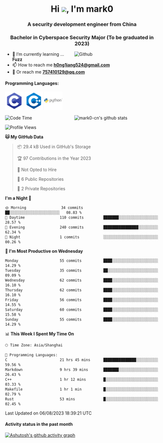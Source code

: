 <h1 align="center">Hi <img src="https://raw.githubusercontent.com/iampavangandhi/iampavangandhi/master/gifs/Hi.gif" width="30px">, I'm mark0</h1>

<h3 align="center">A security development engineer from China</h3>
<h3 align="center">Bachelor in Cyberspace Security Major (To be graduated in 2023)</h3>

<img width="55%" align="right" alt="Github" src="https://raw.githubusercontent.com/onimur/.github/master/.resources/git-header.svg" />

<!-- - 🔭 I’m currently working on **vKarma Webapp** -->
<!-- - 💬 Ask me about ... **Web Develpoment** -->
<!-- - 😄 Employement ... **Open for intern opportunities** -->
<!-- - ⚡ Fun fact ... **Anime**❤ -->
- 🌱 I’m currently learning ... **Fuzz**
- 📫 How to reach me **h0ng1iang524@gmail.com**
- 📨 Or reach me **757410129@qq.com**

<h4>Programming Languages: </h4>
<p align="left">
 <img style="margin: auto;" src="https://raw.githubusercontent.com/sachinverma53121/sachinverma53121/master/icons/c.png" alt=c width="60" height="60"/>
 <img style="margin: auto;" src="https://raw.githubusercontent.com/sachinverma53121/sachinverma53121/master/icons/cpp.png" alt=cplusplus width="60" height="60"/>
 <img style="margin: auto;" src="https://raw.githubusercontent.com/sachinverma53121/sachinverma53121/master/icons/python.png" alt=python width="60" height="60"/>
</p>


<img width="55%" align="right" alt="mark0-cn's github stats" src="https://github-readme-stats.vercel.app/api?username=mark0-cn&show_icons=true&hide_border=true" />

<!--START_SECTION:waka-->
![Code Time](http://img.shields.io/badge/Code%20Time-1%2C112%20hrs%2015%20mins-blue)

![Profile Views](http://img.shields.io/badge/Profile%20Views-118-blue)

**🐱 My GitHub Data** 

> 📦 29.4 kB Used in GitHub's Storage 
 > 
> 🏆 97 Contributions in the Year 2023
 > 
> 🚫 Not Opted to Hire
 > 
> 📜 6 Public Repositories 
 > 
> 🔑 2 Private Repositories 
 > 
**I'm a Night 🦉** 

```text
🌞 Morning                34 commits          ██░░░░░░░░░░░░░░░░░░░░░░░   08.83 % 
🌆 Daytime                110 commits         ███████░░░░░░░░░░░░░░░░░░   28.57 % 
🌃 Evening                240 commits         ████████████████░░░░░░░░░   62.34 % 
🌙 Night                  1 commits           ░░░░░░░░░░░░░░░░░░░░░░░░░   00.26 % 
```
📅 **I'm Most Productive on Wednesday** 

```text
Monday                   55 commits          ████░░░░░░░░░░░░░░░░░░░░░   14.29 % 
Tuesday                  35 commits          ██░░░░░░░░░░░░░░░░░░░░░░░   09.09 % 
Wednesday                62 commits          ████░░░░░░░░░░░░░░░░░░░░░   16.10 % 
Thursday                 62 commits          ████░░░░░░░░░░░░░░░░░░░░░   16.10 % 
Friday                   56 commits          ████░░░░░░░░░░░░░░░░░░░░░   14.55 % 
Saturday                 60 commits          ████░░░░░░░░░░░░░░░░░░░░░   15.58 % 
Sunday                   55 commits          ████░░░░░░░░░░░░░░░░░░░░░   14.29 % 
```


📊 **This Week I Spent My Time On** 

```text
🕑︎ Time Zone: Asia/Shanghai

💬 Programming Languages: 
C                        21 hrs 45 mins      ███████████████░░░░░░░░░░   59.56 % 
Markdown                 9 hrs 39 mins       ███████░░░░░░░░░░░░░░░░░░   26.43 % 
C++                      1 hr 12 mins        █░░░░░░░░░░░░░░░░░░░░░░░░   03.33 % 
Makefile                 1 hr 1 min          █░░░░░░░░░░░░░░░░░░░░░░░░   02.79 % 
Rust                     53 mins             █░░░░░░░░░░░░░░░░░░░░░░░░   02.45 % 
```


 Last Updated on 06/08/2023 18:39:21 UTC
<!--END_SECTION:waka-->

<h4>Activity status in the past month</h4>

[![Ashutosh's github activity graph](https://github-readme-activity-graph.vercel.app/graph?username=mark0-cn&theme=dracula)](https://github.com/ashutosh00710/github-readme-activity-graph)

<!--
**mark0-cn/mark0-cn** is a ✨ _special_ ✨ repository because its `README.md` (this file) appears on your GitHub profile.

Here are some ideas to get you started:

- 🔭 I’m currently working on ...
- 🌱 I’m currently learning ...
- 👯 I’m looking to collaborate on ...
- 🤔 I’m looking for help with ...
- 💬 Ask me about ...
- 📫 How to reach me: ...
- 😄 Pronouns: ...
- ⚡ Fun fact: ...
-->
